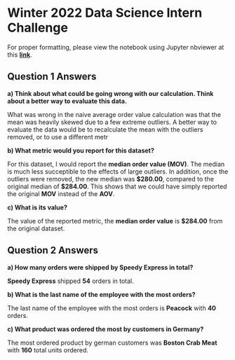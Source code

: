# Winter 2022 Data Science Intern Challenge

For proper formatting, please view the notebook using Jupyter nbviewer at this [**link**](https://nbviewer.jupyter.org/github/nefrank/Shopify-Technical-Challenge-Winter2022/blob/main/Intern-Challenge-Winter-2022.ipynb?flush_cache=true "Noah Frank Intern Challenge - nbviewer.jupyter.org"). 

## Question 1 Answers

**a) Think about what could be going wrong with our calculation. Think about a better way to evaluate this data.**

What was wrong in the naive average order value calculation was that the mean was heavily skewed due to a few extreme outliers. A better way to evaluate the data would be to recalculate the mean with the outliers removed, or to use a different metr

**b) What metric would you report for this dataset?**

For this dataset, I would report the **median order value (MOV)**. The median is much less succeptible to the effects of large outliers. In addition, once the outliers were removed, the new median was **\$280.00**, compared to the original median of **\$284.00**. This shows that we could have simply reported the original **MOV** instead of the **AOV**.

**c) What is its value?**

The value of the reported metric, the **median order value** is **\$284.00** from the original dataset.

## Question 2 Answers

**a) How many orders were shipped by Speedy Express in total?**

**Speedy Express** shipped **54** orders in total.

**b) What is the last name of the employee with the most orders?**

The last name of the employee with the most orders is **Peacock** with **40** orders.

**c) What product was ordered the most by customers in Germany?**

The most ordered product by german customers was **Boston Crab Meat** with **160** total units ordered.

